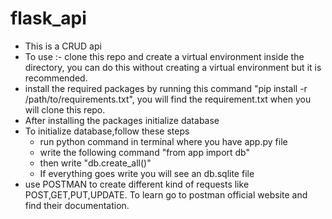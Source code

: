 # flask_api
* This is a CRUD api 
* To use :- clone this repo and create a virtual environment inside the directory, you can do this without creating a virtual environment but it is recommended.
* install the required packages by running this command "pip install -r /path/to/requirements.txt", you will find the requirement.txt when you will clone this repo.
* After installing the packages initialize database
* To initialize database,follow these steps 
  - run python command in terminal where you have app.py file
  - write the following command "from app import db"
  - then write "db.create_all()"
  - If everything goes write you will see an db.sqlite file 
* use POSTMAN to create different kind of requests like POST,GET,PUT,UPDATE. To learn go to postman official website and find their documentation.
